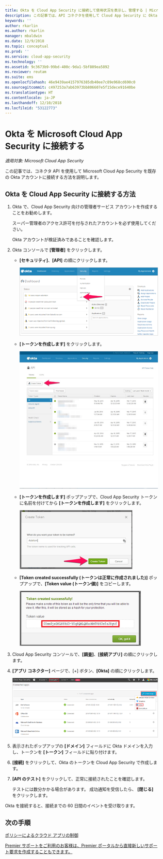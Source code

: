 ```yaml
---
title: Okta を Cloud App Security に接続して使用状況を表示し、管理する | Microsoft Docs
description: この記事では、API コネクタを使用して Cloud App Security に Okta アプリを接続する方法について説明します。
keywords: ''
author: rkarlin
ms.author: rkarlin
manager: mbaldwin
ms.date: 12/9/2018
ms.topic: conceptual
ms.prod: ''
ms.service: cloud-app-security
ms.technology: ''
ms.assetid: 9c3673b9-99bd-400c-9da1-5bf809ea5892
ms.reviewer: reutam
ms.suite: ems
ms.openlocfilehash: 46e9439ae4157976385db40ee7c89e968cd690c0
ms.sourcegitcommit: c497253a7ab63973bb806607e5f15dece91640be
ms.translationtype: HT
ms.contentlocale: ja-JP
ms.lasthandoff: 12/10/2018
ms.locfileid: "53122773"
---
```

# <a name="connect-okta-to-microsoft-cloud-app-security"></a>Okta を Microsoft Cloud App Security に接続する

*適用対象: Microsoft Cloud App Security*

この記事では、コネクタ API を使用して Microsoft Cloud App Security を既存の Okta アカウントに接続する方法を説明します。  
  
## <a name="how-to-connect-okta-to-cloud-app-security"></a>Okta を Cloud App Security に接続する方法  
  
1.  Okta で、Cloud App Security 向けの管理者サービス アカウントを作成することをお勧めします。  
  
     スーパー管理者のアクセス許可を付与されたアカウントを必ず使用してください。  
  
     Okta アカウントが検証済みであることを確認します。  
  
2.  Okta コンソールで **[管理者]** をクリックします。  
  
    -   **[セキュリティ]**、**[API]** の順にクリックします。  
  
         ![Okta API](./media/okta-api.png "Okta API")  
  
    -   **[トークンを作成します]** をクリックします。  
  
         ![Okta のトークンの作成](./media/okta-createtoken.jpg "Okta のトークンの作成")  
  
    -   **[トークンを作成します]** ポップアップで、Cloud App Security トークンに名前を付けてから **[トークンを作成します]** をクリックします。  
  
         ![Okta のトークン ポップアップ](./media/okta-token-popup.png "Okta のトークン ポップアップ")  
  
    -   **[Token created successfully (トークンは正常に作成されました)]** ポップアップで、**[Token value (トークン値)]** をコピーします。  
  
         ![Okta のトークン値](./media/okta-token-value.png "Okta のトークン値")  
  
3.  Cloud App Security コンソールで、**[調査]**、**[接続アプリ]** の順にクリックします。  
  
4.  **[アプリ コネクター]** ページで、[+] ボタン、**[Okta]** の順にクリックします。  
  
     ![Okta の接続](./media/connect-okta.png "Okta の接続")  
  
5.  表示されたポップアップの **[ドメイン]** フィールドに Okta ドメインを入力し、トークンを **[トークン]** フィールドに貼り付けます。  
  
6.  **[接続]** をクリックして、Okta のトークンを Cloud App Security で作成します。  
  
7.  **[API のテスト]** をクリックして、正常に接続されたことを確認します。  
  
     テストには数分かかる場合があります。 成功通知を受信したら、 **[閉じる]** をクリックします。  
  
Okta を接続すると、接続までの 60 日間のイベントを受け取ります。
  
## <a name="next-steps"></a>次の手順  
[ポリシーによるクラウド アプリの制御](control-cloud-apps-with-policies.md)   

[Premier サポートをご利用のお客様は、Premier ポータルから直接新しいサポート要求を作成することもできます。](https://premier.microsoft.com/)  
  
